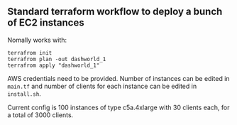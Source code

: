 
## Standard terraform workflow to deploy a bunch of EC2 instances

Nomally works with:

```
terrafrom init
terrafrom plan -out dashworld_1
terrafrom apply "dashworld_1"
```

AWS credentials need to be provided.
Number of instances can be edited in `main.tf`
and number of clients for each instance can be edited in `install.sh`.


Current config is 100 instances of type c5a.4xlarge with 30 clients each, for a total of 3000 clients.

